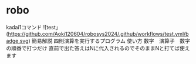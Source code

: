 # robo
kadai1コマンド
![test」(https://github.com/Aoki120604/robosys2024/.github/workflows/test.yml/badge.svg)
簡易解説
四則演算を実行するプログラム
使い方
数字　演算子　数字　の順番で打つだけ
直前で出た答えはNに代入されるのでそのままNと打てば使えます
